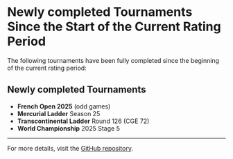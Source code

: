 # Newly completed Tournaments Since the Start of the Current Rating Period

The following tournaments have been fully completed since the beginning of the current rating period:

## Newly completed Tournaments

- **French Open 2025** (odd games)
- **Mercurial Ladder** Season 25
- **Transcontinental Ladder** Round 126 (CGE 72)
- **World Championship** 2025 Stage 5

---

For more details, visit the [GitHub repository](https://github.com/ausberg/tta_ratings_dev).
